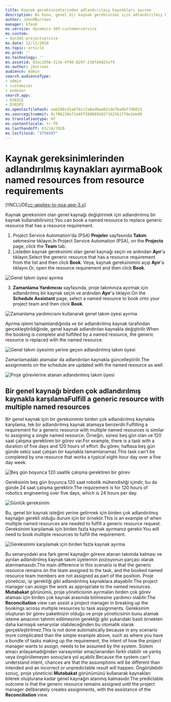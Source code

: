 ```yaml
---
title: Kaynak gereksinimlerinden adlandırılmış kaynakları ayırma
description: Bu konu, genel bir kaynak gereksinimi için adlandırılmış kaynakları ayırma hakkında bilgi sağlar.
author: JohnPBurrows
manager: kfend
ms.service: dynamics-365-customerservice
ms.custom:
- dyn365-projectservice
ms.date: 12/11/2018
ms.topic: article
ms.prod: ''
ms.technology: ''
ms.assetid: 83ac2056-313e-4f90-8297-238fd4d25ef9
ms.author: jburrows
audience: Admin
search.audienceType:
- admin
- customizer
- enduser
search.app:
- D365CE
- D365PS
ms.openlocfilehash: eab280cd1a670cc2a6ed0ae02cde7ba9bf7d601d
ms.sourcegitcommit: 8c786230ef2a497280885b827162561776e2eb00
ms.translationtype: HT
ms.contentlocale: tr-TR
ms.lasthandoff: 03/24/2020
ms.locfileid: "3756597"
---
```

# <a name="book-named-resources-from-resource-requirements"></a><span data-ttu-id="d8836-103">Kaynak gereksinimlerinden adlandırılmış kaynakları ayırma</span><span class="sxs-lookup"><span data-stu-id="d8836-103">Book named resources from resource requirements</span></span>

[!INCLUDE[cc-applies-to-psa-app-3.x](../includes/cc-applies-to-psa-app-3x.md)]

<span data-ttu-id="d8836-104">Kaynak gereksinimi olan genel kaynağı değiştirmek için adlandırılmış bir kaynak kullanabilirsiniz.</span><span class="sxs-lookup"><span data-stu-id="d8836-104">You can book a named resource to replace generic resource that has a resource requirement.</span></span>

1. <span data-ttu-id="d8836-105">Project Service Automation'da (PSA) **Projeler** sayfasında **Takım** sekmesine tıklayın.</span><span class="sxs-lookup"><span data-stu-id="d8836-105">In Project Service Automation (PSA), on the **Projects** page, click the **Team** tab.</span></span>
2. <span data-ttu-id="d8836-106">Listeden kaynak gereksinimi olan genel kaynağı seçin ve ardından **Ayır**'a tıklayın.</span><span class="sxs-lookup"><span data-stu-id="d8836-106">Select the generic resource that has a resource requirement from the list and then click **Book**.</span></span> <span data-ttu-id="d8836-107">Veya, kaynak gereksinimini açıp **Ayır**'a tıklayın.</span><span class="sxs-lookup"><span data-stu-id="d8836-107">Or, open the resource requirement and then click **Book**.</span></span>


![Genel takım üyesi ayırma](media/RM-how-to-14.png)


3. <span data-ttu-id="d8836-109">**Zamanlama Yardımcısı** sayfasında, proje takımınıza ayırmak için adlandırılmış bir kaynak seçin ve ardından **Ayır**'a tıklayın.</span><span class="sxs-lookup"><span data-stu-id="d8836-109">On the **Schedule Assistant** page, select a named resource to book onto your project team and then click **Book**.</span></span>

![Zamanlama yardımcısını kullanarak genel takım üyesi ayırma](media/RM-how-to-15.png)

<span data-ttu-id="d8836-111">Ayırma işlemi tamamlandığında ve bir adlandırılmış kaynak tarafından gerçekleştirildiğinde, genel kaynak adlandırılan kaynakla değiştirilir.</span><span class="sxs-lookup"><span data-stu-id="d8836-111">When the booking is complete and fulfilled by a named resource, the generic resource is replaced with the named resource.</span></span>

![Genel takım üyesinin yerine geçen adlandırılmış takım üyesi](media/RM-how-to-16.png)

<span data-ttu-id="d8836-113">Zamanlamadaki atamalar da adlandırılan kaynakla güncelleştirilir.</span><span class="sxs-lookup"><span data-stu-id="d8836-113">The assignments on the schedule are updated with the named resource as well.</span></span>

![Proje görevlerine atanan adlandırılmış takım üyesi](media/RM-how-to-17.png)

## <a name="fulfill-a-generic-resource-with-multiple-named-resources"></a><span data-ttu-id="d8836-115">Bir genel kaynağı birden çok adlandırılmış kaynakla karşılama</span><span class="sxs-lookup"><span data-stu-id="d8836-115">Fulfill a generic resource with multiple named resources</span></span>
<span data-ttu-id="d8836-116">Bir genel kaynak için bir gereksinimin birden çok adlandırılmış kaynakla karşılama, tek bir adlandırılmış kaynak atamaya benzerdir.</span><span class="sxs-lookup"><span data-stu-id="d8836-116">Fulfilling a requirement for a generic resource with multiple named resources is similar to assigning a single named resource.</span></span> <span data-ttu-id="d8836-117">Örneğin, süresi beş gün olan ve 120 saat çalışma gerektiren bir görev var.</span><span class="sxs-lookup"><span data-stu-id="d8836-117">For example, there is a task with a duration of five days and 120 hours of effort.</span></span> <span data-ttu-id="d8836-118">Bu görev, haftasa beş gün günde sekiz saat çalışan bir kaynakla tamamlanamaz.</span><span class="sxs-lookup"><span data-stu-id="d8836-118">This task can't be completed by one resource that works a typical eight-hour day over a five day week.</span></span> 

![Beş gün boyunca 120 saatlik çalışma gerektiren bir görev](media/RM-how-to-21.png)

<span data-ttu-id="d8836-120">Gereksinim beş gün boyunca 120 saat robotik mühendisliği içindir, bu da günde 24 saat çalışma gerektirir.</span><span class="sxs-lookup"><span data-stu-id="d8836-120">The requirement is for 120 hours of robotics engineering over five days, which is 24 hours per day.</span></span>

![Günlük gereksinim](media/RM-how-to-22.png)

<span data-ttu-id="d8836-122">Bu, genel bir kaynak isteğini yerine getirmek için birden çok adlandırılmış kaynağın gerekli olduğu durum için bir örnektir.</span><span class="sxs-lookup"><span data-stu-id="d8836-122">This is an example of when multiple named resources are needed to fulfill a generic resource request.</span></span> <span data-ttu-id="d8836-123">Gereksinimi karşılamak için birden fazla kaynak ayırmanız gerekir.</span><span class="sxs-lookup"><span data-stu-id="d8836-123">You will need to book multiple resources to fulfill the requirement.</span></span>

![Gereksinimi karşılamak için birden fazla kaynak ayırma](media/RM-how-to-23.png)

<span data-ttu-id="d8836-125">Bu senaryodaki ana fark genel kaynağın göreve atanan takımda kalması ve ayrılan adlandırılmış kaynak takım üyelerinin pozisyonun parçası olarak atanmamasıdır.</span><span class="sxs-lookup"><span data-stu-id="d8836-125">The main difference in this scenario is that the generic resource remains on the team assigned to the task, and the booked named resource team members are not assigned as part of the position.</span></span> <span data-ttu-id="d8836-126">Proje yöneticisi, işi gerektiği gibi adlandırılmış kaynaklara atayabilir.</span><span class="sxs-lookup"><span data-stu-id="d8836-126">The project manager can assign the work as appropriate to the named resources.</span></span> <span data-ttu-id="d8836-127">**Mutabakat** görünümü, proje yöneticisinin ayırmaları birden çok görev ataması için birden çok kaynak arasında bölmesine yardımcı olabilir.</span><span class="sxs-lookup"><span data-stu-id="d8836-127">The **Reconciliation** view can assist a project manager in breaking up the bookings across multiple resources to task assignments.</span></span> <span data-ttu-id="d8836-128">Gereksinim oluşturan bir görev paketinizin olduğu ve proje yöneticisinin bunu atamak isteme amacının tahmin edilmesinin gerektiği gibi yukarıdaki basit örnekten daha karmaşık senaryolar olabileceğinden bu otomatik olarak gerçekleştirilmez.</span><span class="sxs-lookup"><span data-stu-id="d8836-128">This is not done automatically because in any scenario more complicated than the simple example above, such as where you have a bundle of tasks making up the requirement, the intent of how the project manager wants to assign, needs to be assumed by the system.</span></span> <span data-ttu-id="d8836-129">Sistem amacı anlayamadığından varsayımlar amaçlanandan farklı olabilir ve yanlış veya öngörülemeyen sonuçlara yol açabilir.</span><span class="sxs-lookup"><span data-stu-id="d8836-129">Because the system can't understand intent, chances are that the assumptions will be different than intended and an incorrect or unpredictable result will happen.</span></span> <span data-ttu-id="d8836-130">Öngörülebilir sonuç, proje yöneticisi **Mutabakat** görünümünü kullanarak kaynakları bilerek oluşturana kadar genel kaynağın atanmış kalmasıdır.</span><span class="sxs-lookup"><span data-stu-id="d8836-130">The predictable outcome is that the generic resource remains assigned until the project manager deliberately creates assignments, with the assistance of the **Reconciliation** view.</span></span>


